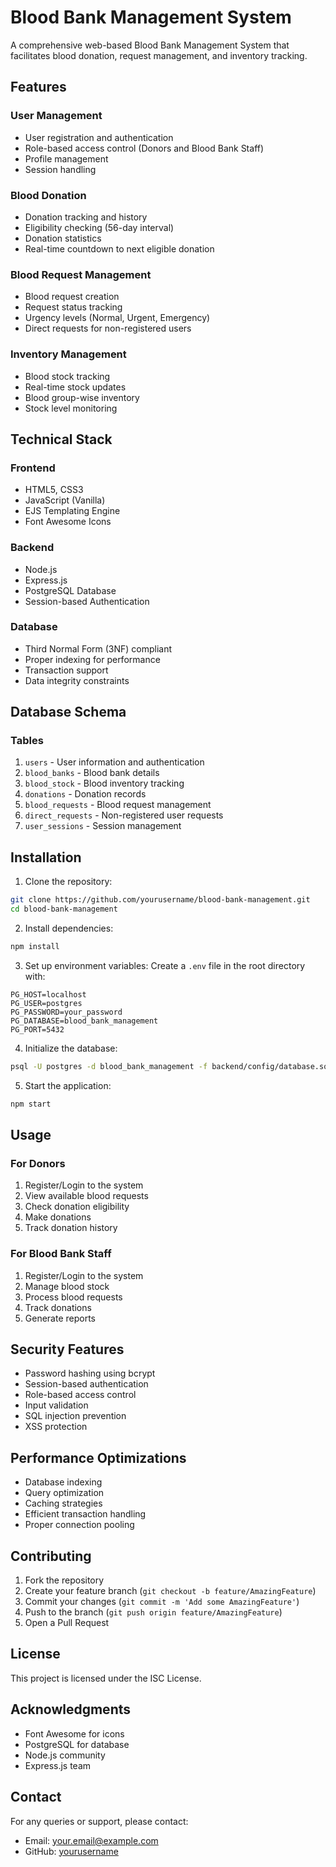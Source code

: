 # Blood Bank Management System

A comprehensive web-based Blood Bank Management System that facilitates blood donation, request management, and inventory tracking.

## Features

### User Management
- User registration and authentication
- Role-based access control (Donors and Blood Bank Staff)
- Profile management
- Session handling

### Blood Donation
- Donation tracking and history
- Eligibility checking (56-day interval)
- Donation statistics
- Real-time countdown to next eligible donation

### Blood Request Management
- Blood request creation
- Request status tracking
- Urgency levels (Normal, Urgent, Emergency)
- Direct requests for non-registered users

### Inventory Management
- Blood stock tracking
- Real-time stock updates
- Blood group-wise inventory
- Stock level monitoring

## Technical Stack

### Frontend
- HTML5, CSS3
- JavaScript (Vanilla)
- EJS Templating Engine
- Font Awesome Icons

### Backend
- Node.js
- Express.js
- PostgreSQL Database
- Session-based Authentication

### Database
- Third Normal Form (3NF) compliant
- Proper indexing for performance
- Transaction support
- Data integrity constraints

## Database Schema

### Tables
1. `users` - User information and authentication
2. `blood_banks` - Blood bank details
3. `blood_stock` - Blood inventory tracking
4. `donations` - Donation records
5. `blood_requests` - Blood request management
6. `direct_requests` - Non-registered user requests
7. `user_sessions` - Session management

## Installation

1. Clone the repository:
```bash
git clone https://github.com/yourusername/blood-bank-management.git
cd blood-bank-management
```

2. Install dependencies:
```bash
npm install
```

3. Set up environment variables:
Create a `.env` file in the root directory with:
```
PG_HOST=localhost
PG_USER=postgres
PG_PASSWORD=your_password
PG_DATABASE=blood_bank_management
PG_PORT=5432
```

4. Initialize the database:
```bash
psql -U postgres -d blood_bank_management -f backend/config/database.sql
```

5. Start the application:
```bash
npm start
```

## Usage

### For Donors
1. Register/Login to the system
2. View available blood requests
3. Check donation eligibility
4. Make donations
5. Track donation history

### For Blood Bank Staff
1. Register/Login to the system
2. Manage blood stock
3. Process blood requests
4. Track donations
5. Generate reports

## Security Features

- Password hashing using bcrypt
- Session-based authentication
- Role-based access control
- Input validation
- SQL injection prevention
- XSS protection

## Performance Optimizations

- Database indexing
- Query optimization
- Caching strategies
- Efficient transaction handling
- Proper connection pooling

## Contributing

1. Fork the repository
2. Create your feature branch (`git checkout -b feature/AmazingFeature`)
3. Commit your changes (`git commit -m 'Add some AmazingFeature'`)
4. Push to the branch (`git push origin feature/AmazingFeature`)
5. Open a Pull Request

## License

This project is licensed under the ISC License.

## Acknowledgments

- Font Awesome for icons
- PostgreSQL for database
- Node.js community
- Express.js team

## Contact

For any queries or support, please contact:
- Email: your.email@example.com
- GitHub: [yourusername](https://github.com/yourusername)
